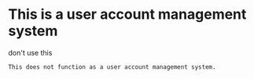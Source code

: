 # This is a user account management system
don't use this

```This does not function as a user account management system.```